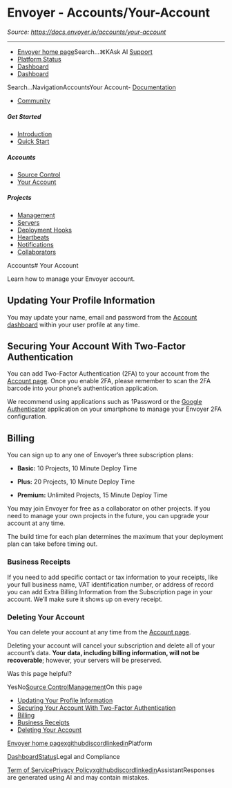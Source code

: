# Envoyer - Accounts/Your-Account

*Source: https://docs.envoyer.io/accounts/your-account*

---

- [Envoyer home page](https://envoyer.io)Search...⌘KAsk AI
[Support](/cdn-cgi/l/email-protection#d7b2b9a1b8aeb2a597bbb6a5b6a1b2bbf9b4b8ba)
- [Platform Status](https://status.laravel.com/)
- [Dashboard](https://envoyer.io)
- [Dashboard](https://envoyer.io)

Search...NavigationAccountsYour Account- [Documentation](/introduction)
- [Community](https://discord.com/invite/laravel)
##### Get Started

- [Introduction](/introduction)
- [Quick Start](/quick-start)

##### Accounts

- [Source Control](/accounts/source-control)
- [Your Account](/accounts/your-account)

##### Projects

- [Management](/projects/management)
- [Servers](/projects/servers)
- [Deployment Hooks](/projects/deployment-hooks)
- [Heartbeats](/projects/heartbeats)
- [Notifications](/projects/notifications)
- [Collaborators](/projects/collaborators)

Accounts# Your Account

Learn how to manage your Envoyer account.

## [​](#updating-your-profile-information)Updating Your Profile Information

You may update your name, email and password from the [Account dashboard](https://envoyer.io/user/profile#/account) within your user profile at any time.

## [​](#securing-your-account-with-two-factor-authentication)Securing Your Account With Two-Factor Authentication

You can add Two-Factor Authentication (2FA) to your account from the [Account page](https://envoyer.io/user/profile#/account). Once you enable 2FA, please remember to scan the 2FA barcode into your phone’s authentication application.

We recommend using applications such as 1Password or the [Google Authenticator](https://support.google.com/accounts/answer/1066447) application on your smartphone to manage your Envoyer 2FA configuration.

## [​](#billing)Billing

You can sign up to any one of Envoyer’s three subscription plans:

- **Basic:** 10 Projects, 10 Minute Deploy Time

- **Plus:** 20 Projects, 10 Minute Deploy Time

- **Premium:** Unlimited Projects, 15 Minute Deploy Time

You may join Envoyer for free as a collaborator on other projects. If you need to manage your own projects in the future, you can upgrade your account at any time.

The build time for each plan determines the maximum that your deployment plan can take before timing out.

### [​](#business-receipts)Business Receipts

If you need to add specific contact or tax information to your receipts, like your full business name, VAT identification number, or address of record you can add Extra Billing Information from the Subscription page in your account. We’ll make sure it shows up on every receipt.

### [​](#deleting-your-account)Deleting Your Account

You can delete your account at any time from the [Account page](https://envoyer.io/user/profile#/account).

Deleting your account will cancel your subscription and delete all of your account’s data. **Your data, including billing information, will not be recoverable**; however, your servers will be preserved.

Was this page helpful?

YesNo[Source Control](/accounts/source-control)[Management](/projects/management)On this page
- [Updating Your Profile Information](#updating-your-profile-information)
- [Securing Your Account With Two-Factor Authentication](#securing-your-account-with-two-factor-authentication)
- [Billing](#billing)
- [Business Receipts](#business-receipts)
- [Deleting Your Account](#deleting-your-account)

[Envoyer home page](https://envoyer.io)[x](https://x.com/laravelphp)[github](https://github.com/laravel)[discord](https://discord.com/invite/laravel)[linkedin](https://linkedin.com/company/laravel)Platform

[Dashboard](https://envoyer.io/)[Status](https://status.laravel.com/)Legal and Compliance

[Term of Service](https://envoyer.io/terms)[Privacy Policy](https://envoyer.io/privacy)[x](https://x.com/laravelphp)[github](https://github.com/laravel)[discord](https://discord.com/invite/laravel)[linkedin](https://linkedin.com/company/laravel)AssistantResponses are generated using AI and may contain mistakes.
